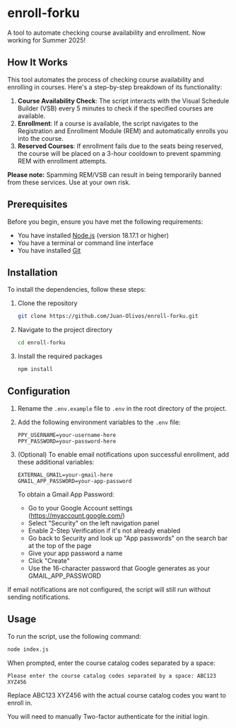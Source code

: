 # enroll-forku

A tool to automate checking course availability and enrollment. Now working for Summer 2025!

## How It Works

This tool automates the process of checking course availability and enrolling in courses. Here's a step-by-step breakdown of its functionality:

1. **Course Availability Check**: The script interacts with the Visual Schedule Builder (VSB) every 5 minutes to check if the specified courses are available.
2. **Enrollment**: If a course is available, the script navigates to the Registration and Enrollment Module (REM) and automatically enrolls you into the course.
3. **Reserved Courses**: If enrollment fails due to the seats being reserved, the course will be placed on a 3-hour cooldown to prevent spamming REM with enrollment attempts.

**Please note:** Spamming REM/VSB can result in being temporarily banned from these services. Use at your own risk.

## Prerequisites

Before you begin, ensure you have met the following requirements:
- You have installed [Node.js](https://nodejs.org/) (version 18.17.1 or higher)
- You have a terminal or command line interface
- You have installed [Git](https://git-scm.com/downloads)

## Installation

To install the dependencies, follow these steps:

1. Clone the repository
    ```bash
    git clone https://github.com/Juan-Olivos/enroll-forku.git
    ```
2. Navigate to the project directory
    ```bash
    cd enroll-forku
    ```
3. Install the required packages
    ```bash
    npm install
    ```

## Configuration

1. Rename the `.env.example` file to `.env` in the root directory of the project.
    
2. Add the following environment variables to the `.env` file:

    ```plaintext
    PPY_USERNAME=your-username-here
    PPY_PASSWORD=your-password-here
    ```
3. (Optional) To enable email notifications upon successful enrollment, add these additional variables:

    ```plaintext
    EXTERNAL_GMAIL=your-gmail-here
    GMAIL_APP_PASSWORD=your-app-password
    ```

   To obtain a Gmail App Password:
   - Go to your Google Account settings (https://myaccount.google.com/)
   - Select "Security" on the left navigation panel
   - Enable 2-Step Verification if it's not already enabled
   - Go back to Security and look up "App passwords" on the search bar at the top of the page
   - Give your app password a name
   - Click "Create"
   - Use the 16-character password that Google generates as your GMAIL_APP_PASSWORD

If email notifications are not configured, the script will still run without sending notifications.

## Usage

To run the script, use the following command:

```bash
node index.js
```

When prompted, enter the course catalog codes separated by a space:
```plaintext
Please enter the course catalog codes separated by a space: ABC123 XYZ456
```
Replace ABC123 XYZ456 with the actual course catalog codes you want to enroll in.

You will need to manually Two-factor authenticate for the initial login.
